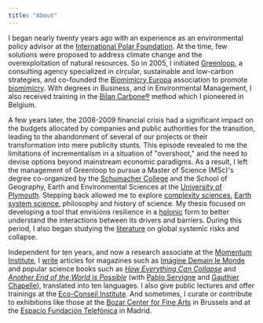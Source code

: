 ```yaml
---
title: "About"
---
```

I began nearly twenty years ago with an experience as an environmental policy advisor at the [International Polar Foundation](https://www.polarfoundation.org/). At the time, few solutions were proposed to address climate change and the overexploitation of natural resources. So in 2005, I initiated [Greenloop](https://www.greenloop.eu/), a consulting agency specialized in circular, sustainable and low-carbon strategies, and co-founded the [Biomimicry Europa](https://www.biomimicry.eu/) association to promote [biomimicry](https://www.ecologie.gouv.fr/biomimetisme). With degrees in Business, and in Environmental Management, I also received training in the [Bilan Carbone&reg;](https://bilans-ges.ademe.fr/) method which I pioneered in Belgium.

A few years later, the 2008-2009 financial crisis had a significant impact on the budgets allocated by companies and public authorities for the transition, leading to the abandonment of several of our projects or their transformation into mere publicity stunts. This episode revealed to me the limitations of incrementalism in a situation of "overshoot," and the need to devise options beyond mainstream economic paradigms. As a result, I left the management of Greenloop to pursue a Master of Science (MSc)'s degree co-organized by the [Schumacher College](https://campus.dartington.org/schumacher-college/) and the School of Geography, Earth and Environmental Sciences at the [University of Plymouth](https://www.plymouth.ac.uk/schools-of-geography-earth-and-environmental-sciences). Stepping back allowed me to explore [complexity sciences](https://www.mdpi.com/2079-8954/7/1/4/htm), [Earth system science](https://www.nature.com/articles/s43017-019-0005-6), philosophy and history of science. My thesis focused on developing a tool that envisions resilience in a [holonic](https://en.wikipedia.org/wiki/Holon_(philosophy)) form to better understand the interactions between its drivers and barriers. During this period, I also began studying the [literature](https://collapsologie.info/en/science) on global systemic risks and collapse.

Independent for ten years, and now a research associate at the [Momentum Institute](https://institutmomentum.org/), I [write](publications.fr.md) articles for magazines such as [Imagine Demain le Monde](https://www.imagine-magazine.com/) and popular science books such as [_How Everything Can Collapse_](https://www.wiley.com/en-us/How+Everything+Can+Collapse%3A+A+Manual+for+our+Times-p-9781509541393) and [_Another End of the World is Possible_](https://www.wiley.com/en-us/Another+End+of+the+World+is+Possible%3A+Living+the+Collapse+%28and+Not+Merely+Surviving+It%29-p-9781509544677) (with [Pablo Servigne](https://pabloservigne.com/) and [Gauthier Chapelle](https://www.babelio.com/auteur/Gauthier-Chapelle/86103)), translated into ten languages. I also give public lectures and offer trainings at the [Eco-Conseil Institute](https://www.eco-conseil.be/). And sometimes, I curate or contribute to exhibitions like those at the [Bozar Center for Fine Arts](https://www.bozar.be/en/calendar/tendencies-19) in Brussels and at the [Espacio Fundación Telefónica](https://normalfutu.re/uncategorized/grasias-the-good-collapse-exhibition/) in Madrid.
